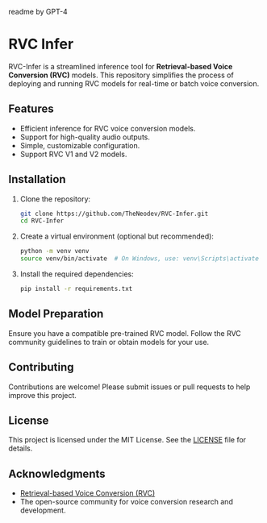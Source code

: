 readme by GPT-4

# RVC Infer  

RVC-Infer is a streamlined inference tool for **Retrieval-based Voice Conversion (RVC)** models. This repository simplifies the process of deploying and running RVC models for real-time or batch voice conversion.  

## Features  
- Efficient inference for RVC voice conversion models.  
- Support for high-quality audio outputs.  
- Simple, customizable configuration.  
- Support RVC V1 and V2 models.



## Installation  

1. Clone the repository:  
   ```bash
   git clone https://github.com/TheNeodev/RVC-Infer.git
   cd RVC-Infer
   ```  

2. Create a virtual environment (optional but recommended):  
   ```bash
   python -m venv venv
   source venv/bin/activate  # On Windows, use: venv\Scripts\activate
   ```

3. Install the required dependencies:  
   ```bash
   pip install -r requirements.txt
   ```  


## Model Preparation  
Ensure you have a compatible pre-trained RVC model. Follow the RVC community guidelines to train or obtain models for your use.  

## Contributing  
Contributions are welcome! Please submit issues or pull requests to help improve this project.  

## License  
This project is licensed under the MIT License. See the [LICENSE](LICENSE) file for details.  

## Acknowledgments  
- [Retrieval-based Voice Conversion (RVC)](https://github.com/RVC-Project/Retrieval-based-Voice-Conversion-WebUI.git)  
- The open-source community for voice conversion research and development.  

